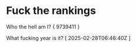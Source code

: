 # Fuck the rankings

Who the hell am I?
{ 9739411 }

What fucking year is it?
[ 2025-02-28T06:46:40Z ]
